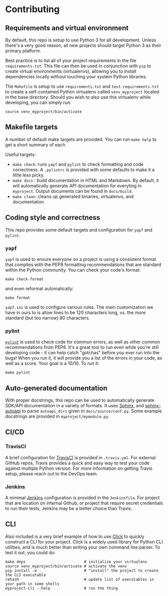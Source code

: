 # Contributing

## Requirements and virtual environment

By default, this repo is setup to use Python 3 for all development.  Unless there's a very good reason, all new projects should target Python 3 as their primary platform.

Best practice is to list all of your project requirements in the file `requirements.txt`.  This file can then be used in conjunction with `pip` to create virtual environments (virtualenvs), allowing you to install dependencies
locally without touching your system Python libraries.

The `Makefile` is setup to use `requirements.txt` and `test-requirements.txt` to create a self-contained Python virtualenv called `venv_myproject` located in the base directory.  Should you wish to also use this virtualenv while developing, you can simply run: 
```
source venv_myproject/bin/activate
```

## Makefile targets

A number of default make targets are provided.  You can run `make help` to get a short summary of each.

Useful targets:
  * `make check`: runs `yapf` and `pylint` to check formatting and code correctness.  A `.pylintrc` is  provided with some defaults to make it a little less picky.
  * `make docs` : build documentation in HTML and Markdown.  By default, it will automatically generate API documentation for everyting in `myproject`.  Output documents can be found in `docs/build`.
  * `make clean`: cleans up generated binaries, virtualenvs, and documentation


## Coding style and correctness

This repo provides some default targets and configuration for `yapf` and `pylint`.

### yapf
`yapf` is used to ensure everyone on a project is using a consistent format that complies with the PEP8 formatting recommendations that are standard within the Python community.  You can check your code's format:
```
make check-format
```
and even reformat automatically:
```
make format
````

`yapf.ini` is used to configure various rules.  The main customization we have in ours to is allow lines to be
120 characters long, vs. the more standard (but too narrow) 80 characters.

### pylint
[`pylint`](http://www.pylint.org) is used to check code for common errors, as well as other common recommendations from PEP8.  It's a great tool to run even while you're still developing code - it can help catch "gotchas" before you ever run into the bugs!  When you run it, it will provide you a list of the errors in your code, as well as a score.  Your goal is a 10/10.  To run it:
```
make pylint
```

## Auto-generated documentation

With proper docstrings, this repo can be used to automatically generate SDK/API documentation in a variety of formats.  It uses [Sphinx](https://www.sphinx-doc.org/en/master/),  and [sphinx-autoapi](https://sphinx-autoapi.readthedocs.io/en/latest/) to parse `autoapi_dirs` given in `docs/source/conf.py`.   Some example docstrings are provided in `myproject/mymodule.py`.

## CI/CD

### TravisCI
A brief configuration for [TravisCI](https://travis-ci.com) is provided in `.travis.yml`.  For external GitHub repos, Travis provides a quick and easy way to test your code against multiple Python version.  For more information on getting Travis setup, please reach out to the DevOps team.

### Jenkins
A minimal [Jenkins](https://www.jenkins.io) configuration is provided in the `Jenkinsfile`.  For project that are location on internal Github, or project that require secret credentials to run their tests, Jenkins may be a better choice than Travis.  

## CLI
Also included is a very brief example of how to use [Click](https://click.palletsprojects.com/) to quickly construct a CLI for your project.  Click is a widely used library for Python CLI utilities, and is much better than writing your own command line parser.  To test it out, you could do:
```
make deps                          # initialize your virtualenv
source venv_myproject/bin/activate # activate the venv
pip install -e .                   # "install" the project to create the CLI executable
rehash                             # update list of executables in your path in some shells
myproject-cli --help               # run the thing
```